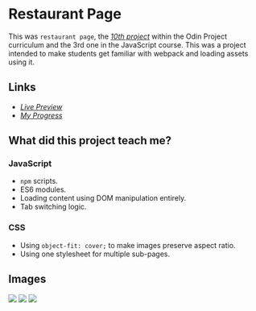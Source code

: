 # Restaurant Page

This was `restaurant page`, the [*10th project*](https://www.theodinproject.com/lessons/node-path-javascript-restaurant-page) within the Odin Project curriculum and the 3rd one in the JavaScript course. This was a project intended to make students get familiar with webpack and loading assets using it.

## Links

- [*Live Preview*](https://devvivan.github.io/odin-restaurant-page/)
- [*My Progress*](https://github.com/DevVivan/odin-project)

## What did this project teach me?

### JavaScript

- `npm` scripts.
- ES6 modules.
- Loading content using DOM manipulation entirely.
- Tab switching logic.

### CSS

- Using `object-fit: cover;` to make images preserve aspect ratio.
- Using one stylesheet for multiple sub-pages.

## Images

<img src="screenshots/screenshot-1.png">
<img src="screenshots/screenshot-2.png">
<img src="screenshots/screenshot-3.png">
